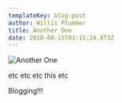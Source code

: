 ```yaml
---
templateKey: blog-post
author: Willis Plummer
title: Another One
date: 2018-08-15T03:15:24.873Z
---
```

![Another One](/img/screen-shot-2018-08-07-at-1.49.24-pm.png)

etc etc etc this etc



Blogging!!!
